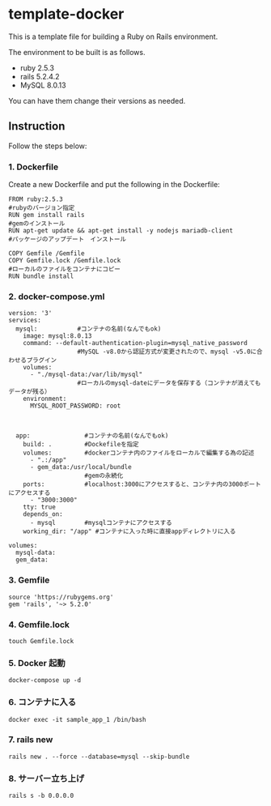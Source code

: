 # template-docker

This is a template file for building a Ruby on Rails environment.
 
The environment to be built is as follows.

- ruby 2.5.3
- rails 5.2.4.2
- MySQL 8.0.13

You can have them change their versions as needed.

## Instruction

Follow the steps below:

### 1. Dockerfile

Create a new Dockerfile and put the following in the Dockerfile:

```Docker:Dockerfile
FROM ruby:2.5.3                         
#rubyのバージョン指定
RUN gem install rails
#gemのインストール
RUN apt-get update && apt-get install -y nodejs mariadb-client
#パッケージのアップデート　インストール

COPY Gemfile /Gemfile
COPY Gemfile.lock /Gemfile.lock
#ローカルのファイルをコンテナにコピー
RUN bundle install
```

### 2. docker-compose.yml

```
version: '3'
services:
  mysql:           #コンテナの名前(なんでもok)
    image: mysql:8.0.13
    command: --default-authentication-plugin=mysql_native_password
                   #MySQL -v8.0から認証方式が変更されたので、mysql -v5.0に合わせるプラグイン
    volumes:
      - "./mysql-data:/var/lib/mysql"
                   #ローカルのmysql-dateにデータを保存する（コンテナが消えてもデータが残る）
    environment:
      MYSQL_ROOT_PASSWORD: root



  app:               #コンテナの名前(なんでもok)
    build: .         #Dockefileを指定
    volumes:         #dockerコンテナ内のファイルをローカルで編集する為の記述
      - ".:/app"
      - gem_data:/usr/local/bundle
                     #gemの永続化
    ports:           #localhost:3000にアクセスすると、コンテナ内の3000ポートにアクセスする
      - "3000:3000"
    tty: true
    depends_on:
      - mysql        #mysqlコンテナにアクセスする
    working_dir: "/app" #コンテナに入った時に直接appディレクトリに入る

volumes:
  mysql-data:
  gem_data:
```

### 3. Gemfile

```
source 'https://rubygems.org'
gem 'rails', '~> 5.2.0'
```

### 4. Gemfile.lock

```touch Gemfile.lock```

### 5. Docker 起動

```docker-compose up -d```

### 6. コンテナに入る

```docker exec -it sample_app_1 /bin/bash```

### 7. rails new

```rails new . --force --database=mysql --skip-bundle```

### 8. サーバー立ち上げ

```rails s -b 0.0.0.0```



